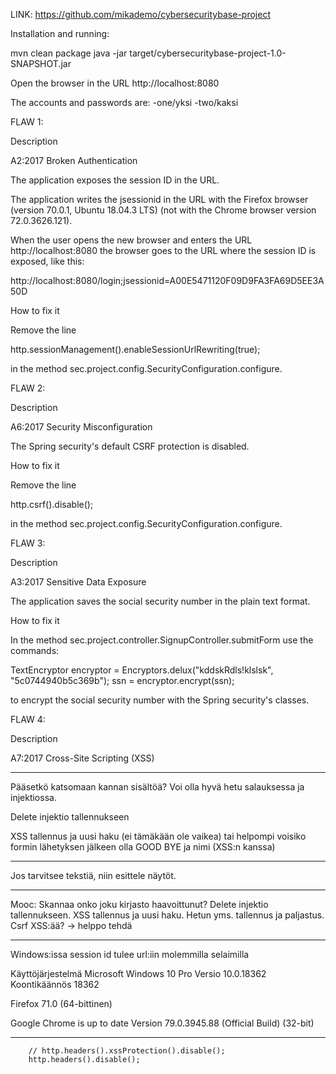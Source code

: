 LINK: https://github.com/mikademo/cybersecuritybase-project

Installation and running:

mvn clean package
java -jar target/cybersecuritybase-project-1.0-SNAPSHOT.jar

Open the browser in the URL http://localhost:8080

The accounts and passwords are:
-one/yksi
-two/kaksi


FLAW 1:

Description

A2:2017 Broken Authentication

The application exposes the session ID in the URL.

The application writes the jsessionid in the URL with the Firefox browser (version 70.0.1, Ubuntu 18.04.3 LTS) (not with the Chrome browser version 72.0.3626.121).

When the user opens the new browser and enters the URL http://localhost:8080 the browser
goes to the URL where the session ID is exposed, like this:

http://localhost:8080/login;jsessionid=A00E5471120F09D9FA3FA69D5EE3A50D

How to fix it

Remove the line 

http.sessionManagement().enableSessionUrlRewriting(true);

in the method sec.project.config.SecurityConfiguration.configure.


FLAW 2:

Description

A6:2017 Security Misconfiguration

The Spring security's default CSRF protection is disabled.

How to fix it

Remove the line 

http.csrf().disable();

in the method sec.project.config.SecurityConfiguration.configure.


FLAW 3:

Description

A3:2017 Sensitive Data Exposure

The application saves the social security number in the plain text format.

How to fix it

In the method sec.project.controller.SignupController.submitForm use the commands:

TextEncryptor encryptor = Encryptors.delux("kddskRdls!klslsk", "5c0744940b5c369b");
ssn = encryptor.encrypt(ssn);

to encrypt the social security number with the Spring security's classes.


FLAW 4:

Description

A7:2017 Cross-Site Scripting (XSS)

<script>alert("Hello!");</script>


-------------------
Pääsetkö katsomaan kannan sisältöä? Voi olla hyvä hetu salauksessa ja injektiossa.

Delete injektio tallennukseen

XSS tallennus ja uusi haku (ei tämäkään ole vaikea)
tai helpompi voisiko formin lähetyksen jälkeen olla GOOD BYE ja nimi (XSS:n kanssa)


-----

Jos tarvitsee tekstiä, niin esittele näytöt.

--------

Mooc: Skannaa onko joku kirjasto haavoittunut? Delete injektio tallennukseen. XSS tallennus ja uusi haku. Hetun yms. tallennus ja paljastus. Csrf XSS:ää? -> helppo tehdä

---

Windows:issa session id tulee url:iin molemmilla selaimilla

Käyttöjärjestelmä             Microsoft Windows 10 Pro
Versio    10.0.18362 Koontikäännös 18362

Firefox
71.0 (64-bittinen)

Google Chrome is up to date
Version 79.0.3945.88 (Official Build) (32-bit)

---
        // http.headers().xssProtection().disable();
        http.headers().disable();
